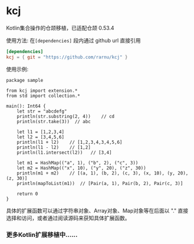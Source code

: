 # kcj

Kotlin集合操作的仓颉移植，已适配仓颉 0.53.4

使用方法: 在```[dependencies]``` 段内通过 github url 直接引用

```toml
[dependencies]
kcj = { git = "https://github.com/rarnu/kcj" }

```

使用示例:

```cangjie
package sample

from kcj import extension.*
from std import collection.*

main(): Int64 {
    let str = "abcdefg"
    println(str.substring(2, 4))    // cd
    println(str.take(3))  // abc

    let l1 = [1,2,3,4]
    let l2 = [3,4,5,6]
    println(l1 + l2)    // [1,2,3,4,3,4,5,6]
    println(l1 - l2)    // [1,2]
    println(l1.intersect(l2))   // [3,4]

    let m1 = HashMap(("a", 1), ("b", 2), ("c", 3))
    let m2 = HashMap(("x", 10), ("y", 20), ("z", 30))
    println(m1 + m2)    // [(a, 1), (b, 2), (c, 3), (x, 10), (y, 20), (z, 30)]
    println(mapToList(m1))  // [Pair(a, 1), Pair(b, 2), Pair(c, 3)]

    return 0
}
```

具体的扩展函数可以通过字符串对象、Array对象、Map对象等在后面以 "." 直接选择和访问，或者通过阅读源码来获知具体扩展函数。

### 更多Kotlin扩展移植中......